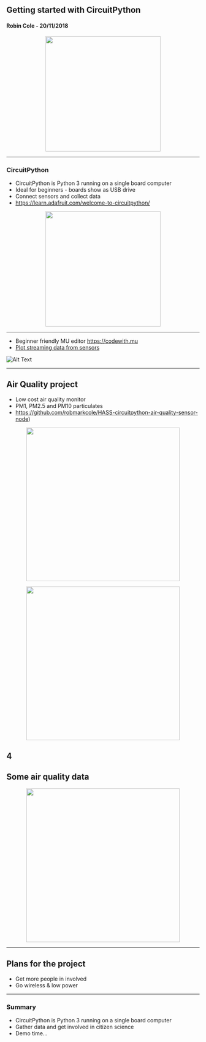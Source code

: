 ## Getting started with CircuitPython
#### Robin Cole - 20/11/2018


<p align="center">
<img src="https://cdn-shop.adafruit.com/1200x900/3403-04.jpg" width="300">
</p>

---

### CircuitPython
* CircuitPython is Python 3 running on a single board computer
* Ideal for beginners - boards show as USB drive
* Connect sensors and collect data
* https://learn.adafruit.com/welcome-to-circuitpython/

<p align="center">
<img src="https://cdn-shop.adafruit.com/1200x900/3403-04.jpg" width="300">
</p>

---

* Beginner friendly MU editor https://codewith.mu
* [Plot streaming data from sensors](https://codewith.mu/en/tutorials/1.0/plotter)

![Alt Text](https://codewith.mu/img/en/tutorials/python3_plotter.gif)

---

## Air Quality project

* Low cost air quality monitor
* PM1, PM2.5 and PM10 particulates
* https://github.com/robmarkcole/HASS-circuitpython-air-quality-sensor-node)


<p align="center">
<img src="https://raw.githubusercontent.com/robmarkcole/HASS-circuitpython-air-quality-sensor-node/master/images/board.jpg" width="400">
</p>

<p align="center">
<img src="https://cdn-shop.adafruit.com/product-videos/1200x900/3686-04.mp4" width="400">
</p>

4
---

## Some air quality data

<p align="center">
<img src="https://github.com/robmarkcole/HASS-circuitpython-air-quality-sensor-node/blob/master/images/data.png" width="400">
</p>

---

## Plans for the project

* Get more people in involved
* Go wireless & low power



---

### Summary

- CircuitPython is Python 3 running on a single board computer
- Gather data and get involved in citizen science
- Demo time...

